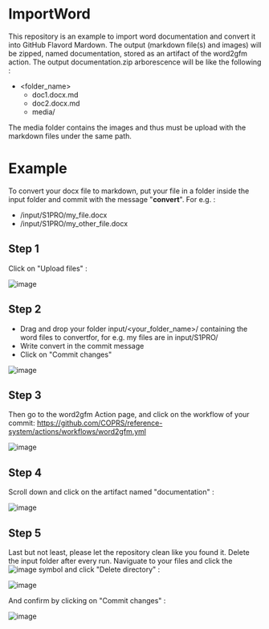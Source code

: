 # ImportWord

This repository is an example to import word documentation and convert it into GitHub Flavord Mardown. The output (markdown file(s) and images) will be zipped, named documentation, stored as an artifact of the word2gfm action. The output documentation.zip arborescence will be like the following :  

- <folder_name>
  - doc1.docx.md
  - doc2.docx.md
  - media/

The media folder contains the images and thus must be upload with the markdown files under the same path.

# Example

To convert your docx file to markdown, put your file in a folder inside the input folder and commit with the message "**convert**". For e.g. :

- /input/S1PRO/my_file.docx  
- /input/S1PRO/my_other_file.docx

## Step 1

Click on "Upload files" :

![image](https://user-images.githubusercontent.com/86782407/131990495-94bfe918-0459-4d4d-9771-e021dda33135.png)  

## Step 2

* Drag and drop your folder input/<your_folder_name>/ containing the word files to convertfor, for e.g. my files are in input/S1PRO/
* Write convert in the commit message
* Click on "Commit changes"

![image](https://user-images.githubusercontent.com/86782407/131990691-9738a324-c36e-449a-9e42-28b579649903.png)

## Step 3

Then go to the word2gfm Action page, and click on the workflow of your commit: https://github.com/COPRS/reference-system/actions/workflows/word2gfm.yml

![image](https://user-images.githubusercontent.com/86782407/131991643-d066d423-a252-4ec6-826a-4808d42529f6.png)

## Step 4

Scroll down and click on the artifact named "documentation" :

![image](https://user-images.githubusercontent.com/86782407/131991908-006cc5a4-0f28-444f-9c4d-2ba26f0b574d.png)

## Step 5

Last but not least, please let the repository clean like you found it. Delete the input folder after every run. Naviguate to your files and click the ![image](https://user-images.githubusercontent.com/86782407/131993332-df98c24e-2d47-46ed-b652-e6ec283c32d1.png) symbol and click "Delete directory" :

![image](https://user-images.githubusercontent.com/86782407/131993177-acd59881-10a7-4f6e-b823-dcd4cef55097.png)

And confirm by clicking on "Commit changes" :

![image](https://user-images.githubusercontent.com/86782407/131993557-81a54aaa-7715-4767-b7ec-d4bfbf96aaf0.png)
